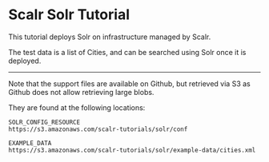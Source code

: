 Scalr Solr Tutorial
===================

This tutorial deploys Solr on infrastructure managed by Scalr. 

The test data is a list of Cities, and can be searched using Solr once it is
deployed.

----

Note that the support files are available on Github, but retrieved via S3 as
Github does not allow retrieving large blobs.

They are found at the following locations:

    SOLR_CONFIG_RESOURCE
    https://s3.amazonaws.com/scalr-tutorials/solr/conf
    
    EXAMPLE_DATA
    https://s3.amazonaws.com/scalr-tutorials/solr/example-data/cities.xml
